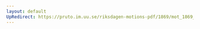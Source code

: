 ```yaml
---
layout: default
UpRedirect: https://pruto.im.uu.se/riksdagen-motions-pdf/1869/mot_1869__ak__212.pdf
---
```


